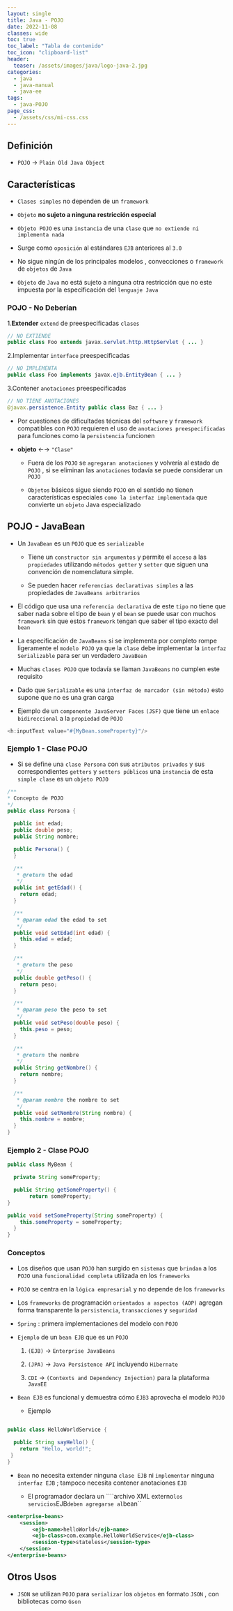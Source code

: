 ```yaml
---
layout: single
title: Java - POJO
date: 2022-11-08
classes: wide
toc: true
toc_label: "Tabla de contenido"
toc_icon: "clipboard-list"
header:
  teaser: /assets/images/java/logo-java-2.jpg
categories:
  - java
  - java-manual
  - java-ee
tags:
  - java-POJO
page_css:
  - /assets/css/mi-css.css
---
```


## Definición

* ``POJO`` → ``Plain Old Java Object``

## Características

* ``Clases simples`` no dependen de un ``framework``

* ``Objeto`` **no sujeto a ninguna restricción especial**

* ``Objeto POJO`` es una ``instancia`` de una ``clase`` que ``no extiende ni implementa nada``

* Surge como ``oposición`` al estándares ``EJB`` anteriores al ``3.0``

* No sigue ningún de los principales modelos , convecciones o ``framework`` de ``objetos`` de ``Java``

* ``Objeto`` de  ``Java`` no está sujeto a ninguna otra restricción que no este impuesta por la especificación del ``lenguaje Java``

### POJO - No Deberían

1.**Extender** ``extend`` de preespecificadas ``clases``

```java
// NO EXTIENDE
public class Foo extends javax.servlet.http.HttpServlet { ... }
```

2.Implementar ``interface`` preespecificadas

```java
// NO IMPLEMENTA
public class Foo implements javax.ejb.EntityBean { ... }
```

3.Contener ``anotaciones`` preespecificadas

```java
// NO TIENE ANOTACIONES
@javax.persistence.Entity public class Baz { ... }
```

* Por cuestiones de dificultades técnicas del ``software`` y ``framework`` compatibles con ``POJO`` requieren el uso de ``anotaciones preespecificadas`` para funciones como la ``persistencia`` funcionen

* **objeto** ←→ ``"Clase"``

  * Fuera de los ``POJO`` se ``agregaran anotaciones`` y volvería al estado de ``POJO`` , si se eliminan las ``anotaciones`` todavía se puede considerar un ``POJO``

  * ``Objetos`` básicos sigue siendo ``POJO`` en el sentido no tienen características especiales ``como la interfaz implementada`` que convierte un ``objeto`` Java especializado

## POJO - JavaBean

* Un ``JavaBean`` es un ``POJO`` que es ``serializable``
  
  * Tiene un ``constructor sin argumentos`` y permite el ``acceso`` a las ``propiedades`` utilizando ``métodos getter`` y ``setter`` que siguen una convención de nomenclatura simple.
  
  * Se pueden hacer ``referencias declarativas simples`` a las propiedades de ``JavaBeans arbitrarios``

* El código que usa una ``referencia declarativa`` de este ``tipo`` no tiene que saber nada sobre el tipo de ``bean`` y el ``bean`` se puede usar con muchos ``framework`` sin que estos ``framework`` tengan que saber el tipo exacto del ``bean``

* La especificación de ``JavaBeans`` si se implementa por completo rompe ligeramente el ``modelo POJO`` ya que la ``clase`` debe implementar la ``interfaz Serializable`` para ser un verdadero ``JavaBean``

* Muchas ``clases POJO`` que todavía se llaman ``JavaBeans`` no cumplen este requisito

* Dado que ``Serializable`` es una ``interfaz de marcador (sin método)`` esto supone que no es una gran carga

* Ejemplo de un ``componente JavaServer Faces`` ``(JSF)`` que tiene un ``enlace bidireccional`` a la ``propiedad`` de ``POJO``

```java
<h:inputText value="#{MyBean.someProperty}"/>
```

### Ejemplo 1 - Clase POJO

* Si se define una ``clase Persona`` con sus ``atributos privados`` y sus correspondientes ``getters`` y ``setters públicos`` una ``instancia`` de esta ``simple clase`` es un ``objeto POJO``

```java
/**
* Concepto de POJO
*/
public class Persona {

  public int edad;
  public double peso;
  public String nombre;

  public Persona() {
  }

  /**
   * @return the edad
   */
  public int getEdad() {
    return edad;
  }

  /**
   * @param edad the edad to set
   */
  public void setEdad(int edad) {
    this.edad = edad;
  }

  /**
   * @return the peso
   */
  public double getPeso() {
    return peso;
  }

  /**
   * @param peso the peso to set
   */
  public void setPeso(double peso) {
    this.peso = peso;
  }

  /**
   * @return the nombre
   */
  public String getNombre() {
    return nombre;
  }

  /**
   * @param nombre the nombre to set
   */
  public void setNombre(String nombre) {
    this.nombre = nombre;
  }
}
```

### Ejemplo 2 - Clase POJO

```java
public class MyBean {

  private String someProperty;

  public String getSomeProperty() {
       return someProperty;
}

public void setSomeProperty(String someProperty) {
    this.someProperty = someProperty;
  }
}
```

### Conceptos

* Los diseños que usan ``POJO`` han surgido en ``sistemas`` que ``brindan`` a los ``POJO`` una ``funcionalidad completa`` utilizada en los ``frameworks``

* ``POJO`` se centra en la ``lógica empresarial`` y no depende de los ``frameworks``

* Los ``frameworks`` de programación ``orientados a aspectos (AOP)`` agregan forma transparente la ``persistencia``, ``transacciones`` y ``seguridad``

* ``Spring`` : primera implementaciones del modelo con ``POJO``

* ``Ejemplo`` de un ``bean EJB`` que es un ``POJO``

    1. ``(EJB)`` → ``Enterprise JavaBeans``

    2. ``(JPA)`` →  ``Java Persistence API`` incluyendo ``Hibernate``

    3. ``CDI`` → ``(Contexts and Dependency Injection)`` para la plataforma ``JavaEE``

* ``Bean EJB`` es funcional y demuestra cómo ``EJB3`` aprovecha el modelo ``POJO``

  * Ejemplo

```java

public class HelloWorldService {
  
  public String sayHello() {
    return "Hello, world!";
 }
}
```

* ``Bean`` no necesita extender ninguna ``clase EJB`` ni ``implementar`` ninguna ``interfaz EJB`` ; tampoco necesita contener anotaciones ``EJB``

  * El programador declara un ````archivo XML externo`` los servicios ``EJB`` deben agregarse al ``bean``

```xml
<enterprise-beans>
    <session>
        <ejb-name>helloWorld</ejb-name>
        <ejb-class>com.example.HelloWorldService</ejb-class>
        <session-type>stateless</session-type>
    </session>
</enterprise-beans>
```

## Otros Usos

* ``JSON`` se utilizan ``POJO`` para ``serializar`` los ``objetos`` en formato ``JSON`` , con bibliotecas como ``Gson``
